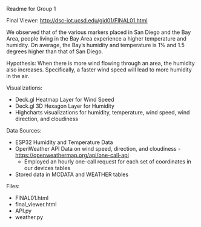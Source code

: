 Readme for Group 1

Final Viewer: http://dsc-iot.ucsd.edu/gid01/FINAL01.html

We observed that of the various markers placed in San Diego and the Bay Area, people living in the Bay Area experience a higher temperature and humidity. On average, the Bay’s humidity and temperature is 1% and 1.5 degrees higher than that of San Diego.

Hypothesis: When there is more wind flowing through an area, the humidity also increases. Specifically, a faster wind speed will lead to more humidity in the air. 

Visualizations:
- Deck.gl Heatmap Layer for Wind Speed
- Deck.gl 3D Hexagon Layer for Humidity
- Highcharts visualizations for humidity, temperature, wind speed, wind direction, and cloudiness

Data Sources:
- ESP32 Humidity and Temperature Data
- OpenWeather API Data on wind speed, direction, and cloudiness - https://openweathermap.org/api/one-call-api
	- Employed an hourly one-call request for each set of coordinates in our devices tables
- Stored data in MCDATA and WEATHER tables


Files:
- FINAL01.html
- final_viewer.html
- API.py
- weather.py
